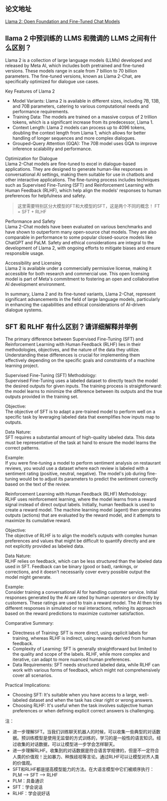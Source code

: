 ## 论文地址
[Llama 2: Open Foundation and Fine-Tuned Chat Models](https://ar5iv.labs.arxiv.org/html/2307.09288?_immersive_translate_auto_translate=1)

## llama 2 中预训练的 LLMS 和微调的 LLMS 之间有什么区别？
Llama 2 is a collection of large language models (LLMs) developed and released by Meta AI, which includes both pretrained and fine-tuned versions. These models range in scale from 7 billion to 70 billion parameters. The fine-tuned versions, known as Llama 2-Chat, are specifically optimized for dialogue use cases.

Key Features of Llama 2
- Model Variants: Llama 2 is available in different sizes, including 7B, 13B, and 70B parameters, catering to various computational needs and performance requirements.
- Training Data: The models are trained on a massive corpus of 2 trillion tokens, which is a significant increase from its predecessor, Llama 1.
- Context Length: Llama 2 models can process up to 4096 tokens, doubling the context length from Llama 1, which allows for better handling of longer sequences and more complex dialogues.
- Grouped-Query Attention (GQA): The 70B model uses GQA to improve inference scalability and performance.

Optimization for Dialogue  
Llama 2-Chat models are fine-tuned to excel in dialogue-based applications. They are designed to generate human-like responses in conversational AI settings, making them suitable for use in chatbots and other interactive applications. 
The fine-tuning process includes techniques such as Supervised Fine-Tuning (SFT) and Reinforcement Learning with Human Feedback (RLHF), which help align the models' responses to human preferences for helpfulness and safety.
> 这里需要特别区分大模型的FT和大模型的SFT，这是两个不同的概念！
> FT = SFT + RLHF

Performance and Safety  
Llama 2-Chat models have been evaluated on various benchmarks and have shown to outperform many open-source chat models. They are also comparable in performance to some popular closed-source models like ChatGPT and PaLM. 
Safety and ethical considerations are integral to the development of Llama 2, with ongoing efforts to mitigate biases and ensure responsible usage.

Accessibility and Licensing  
Llama 2 is available under a commercially permissive license, making it accessible for both research and commercial use. This open licensing model is part of Meta's commitment to fostering an open and collaborative AI development environment.

In summary, Llama 2 and its fine-tuned variants, Llama 2-Chat, represent significant advancements in the field of large language models, particularly in enhancing the capabilities and ethical considerations of AI-driven dialogue systems.

## SFT 和 RLHF 有什么区别？请详细解释并举例
The primary difference between Supervised Fine-Tuning (SFT) and Reinforcement Learning with Human Feedback (RLHF) lies in their methodologies, objectives, and the nature of the data they utilize. Understanding these differences is crucial for implementing them effectively depending on the specific goals and constraints of a machine learning project.

Supervised Fine-Tuning (SFT)
Methodology:  
Supervised Fine-Tuning uses a labeled dataset to directly teach the model the desired outputs for given inputs. The training process is straightforward: the model learns to minimize the difference between its outputs and the true outputs provided in the training set.

Objective:  
The objective of SFT is to adapt a pre-trained model to perform well on a specific task by leveraging labeled data that exemplifies how inputs map to outputs.

Data Nature:  
SFT requires a substantial amount of high-quality labeled data. This data must be representative of the task at hand to ensure the model learns the correct patterns.

Example:  
If you were fine-tuning a model to perform sentiment analysis on restaurant reviews, you would use a dataset where each review is labeled with a sentiment rating (positive, neutral, negative). The model's job during fine-tuning would be to adjust its parameters to predict the sentiment correctly based on the text of the review.

Reinforcement Learning with Human Feedback (RLHF)
Methodology:  
RLHF uses reinforcement learning, where the model learns from a reward signal instead of direct output labels. Initially, human feedback is used to create a reward model. The machine learning model (agent) then generates outputs (actions) that are evaluated by the reward model, and it attempts to maximize its cumulative reward.

Objective:  
The objective of RLHF is to align the model’s outputs with complex human preferences and values that might be difficult to quantify directly and are not explicitly provided as labeled data.

Data Nature:  
RLHF relies on feedback, which can be less structured than the labeled data used in SFT. Feedback can be binary (good or bad), rankings, or corrections, and it doesn't necessarily cover every possible output the model might generate.

Example:  
Consider training a conversational AI for handling customer service. Initial responses generated by the AI are rated by human operators or directly by customers. These ratings are used to train a reward model. The AI then tries different responses in simulated or real interactions, refining its approach based on the reward predictions to maximize customer satisfaction.

Comparative Summary:  
- Directness of Training: SFT is more direct, using explicit labels for training, whereas RLHF is indirect, using rewards derived from human feedback.  
- Complexity of Learning: SFT is generally straightforward but limited to the quality and scope of the labels. RLHF, while more complex and iterative, can adapt to more nuanced human preferences.  
- Data Requirements: SFT needs structured labeled data, while RLHF can work with various forms of feedback, which might not comprehensively cover all scenarios.  

Practical Implications:  
- Choosing SFT: It's suitable when you have access to a large, well-labeled dataset and when the task has clear right or wrong answers.
- Choosing RLHF: It's useful when the task involves subjective human preferences or when defining explicit correct answers is challenging.

注：
- 进一步理解SFT。当我们训练聊天机器人的时候，可以收集一些典型的对话数据。预训练模型是使用无监督的方式训练的，学习的是一般性的语言知识。经过收集的对话数据，可以让模型进一步学会怎样聊天。
- 进一步理解RLHF。收集到的对话数据是符合语言学规律的，但是不一定符合人类的价值观！比如暴力、种族歧视等言论。通过RLHF可以让模型对齐人类的价值观。
- SFT和RLHF都是提高模型能力的方法。在大语言模型中它们被顺序执行：PLM --> SFT --> RLHF
- PLM：具备通识
- SFT：学会说话
- RLHF：学会说好话
